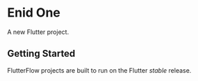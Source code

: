 # Enid One

A new Flutter project.

## Getting Started

FlutterFlow projects are built to run on the Flutter _stable_ release.
